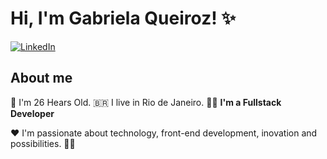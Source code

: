 # Hi, I'm Gabriela Queiroz! ✨

[![LinkedIn](https://img.shields.io/static/v1?label=LinkedIn&message=%20&color=pink&logo=LinkedIn&style=flat-square&logoColor=white)](https://www.linkedin.com/in/gabriela-queiroz-74a8a1100/)

## About me

👣 I'm 26 Hears Old.
🇧🇷 I live in Rio de Janeiro.
👩‍💻 <strong>I'm a Fullstack Developer</strong> 


❤ I'm passionate about technology, front-end development, inovation and  possibilities. 🎯🚀
